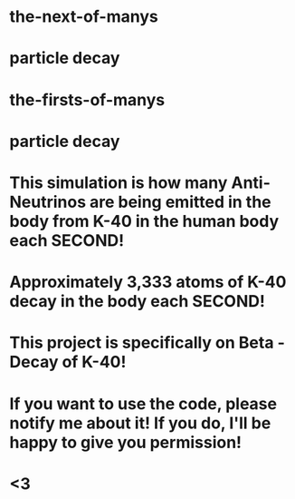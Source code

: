 # the-next-of-manys

# particle decay

# the-firsts-of-manys

# particle decay

# This simulation is how many Anti-Neutrinos are being emitted in the body from K-40 in the human body each SECOND!

# Approximately 3,333 atoms of K-40 decay in the body each SECOND!

# This project is specifically on Beta - Decay of K-40!

# If you want to use the code, please notify me about it! If you do, I'll be happy to give you permission!

# <3
